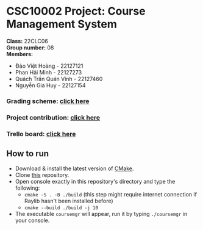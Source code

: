 # **CSC10002 Project: Course Management System**

**Class:** 22CLC06  
**Group number:** 08  
**Members:**

* Đào Việt Hoàng - 22127121
* Phan Hải Minh - 22127273
* Quách Trần Quán Vinh - 22127460
* Nguyễn Gia Huy - 22127154

### **Grading scheme:** [click here](https://docs.google.com/spreadsheets/d/1s5OEkUdJzRBqYWLrOw1l1DQr69GF9VySEnOWnnZjz9M/edit#gid=0)
### **Project contribution:** [click here](https://docs.google.com/spreadsheets/d/18E4Wq1M6wVrhHKGyBCb0RZhd_UIMp2ezDnBMnfwRFbQ/edit#gid=1781385760)
### **Trello board:** [click here](https://trello.com/b/ZICL795D/csc1000222clc06coursemanagementsystemgroup08)
## **How to run**

* Download & install the latest version of [CMake](https://cmake.org/download/).
* Clone [this](https://github.com/hydroshiba/CSC10002-Course-Management) repository.
* Open console exactly in this repository's directory and type the following:
    * `cmake -S . -B ./build` (this step might require internet connection if Raylib hasn't been installed before)
    * `cmake --build ./build -j 10`
* The executable `coursemgr` will appear, run it by typing `./coursemgr` in your console.
